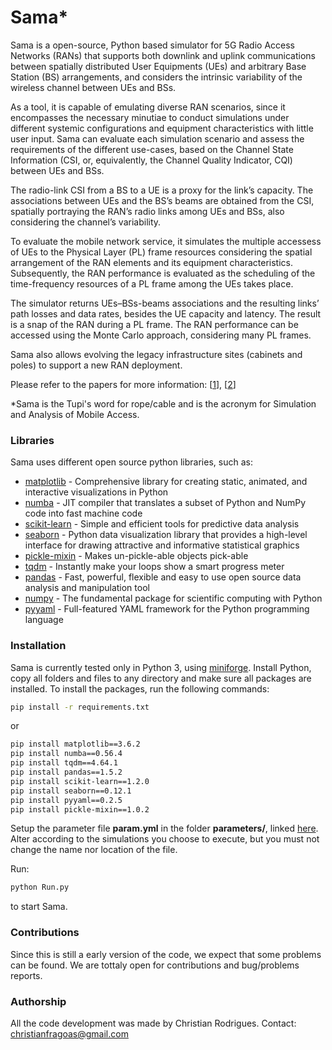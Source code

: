 # Sama*

Sama is a open-source, Python based simulator for 5G Radio Access Networks (RANs) that supports both downlink and uplink communications between spatially distributed User Equipments (UEs) and arbitrary Base Station (BS) arrangements, and considers the intrinsic variability of the wireless channel between UEs and BSs.

As a tool, it is capable of emulating diverse RAN scenarios, since it encompasses the necessary minutiae to conduct simulations under different systemic configurations and equipment characteristics with little user input. Sama can evaluate each simulation scenario and assess the requirements of the different use-cases, based on the Channel State Information (CSI, or, equivalently, the Channel Quality Indicator, CQI) between UEs and BSs.

The radio-link CSI from a BS to a UE is a proxy for the link’s capacity. The associations between UEs and the BS’s beams are obtained from the CSI, spatially portraying the RAN’s radio links among UEs and BSs, also considering the channel’s variability.

To evaluate the mobile network service, it simulates the multiple accessess of UEs to the Physical Layer (PL) frame resources considering the spatial arrangement of the RAN elements and its equipment characteristics. Subsequently, the RAN performance is evaluated as the scheduling of the time-frequency resources of a PL frame among the UEs takes place.

The simulator returns UEs–BSs-beams associations and the resulting links’ path losses and data rates, besides the UE capacity and latency. The result is a snap of the RAN during a PL frame. The RAN performance can be accessed using the Monte Carlo approach, considering many PL frames.
 
Sama also allows evolving the legacy infrastructure sites (cabinets and poles) to support a new RAN deployment.

Please refer to the papers for more information: [[1]], [[2]]

*Sama is the Tupi's word for rope/cable and is the acronym for Simulation and Analysis of Mobile Access.

### Libraries

Sama uses different open source python libraries, such as:
* [matplotlib] - Comprehensive library for creating static, animated, and interactive visualizations in Python
* [numba] - JIT compiler that translates a subset of Python and NumPy code into fast machine code
* [scikit-learn] - Simple and efficient tools for predictive data analysis
* [seaborn] - Python data visualization library that provides a high-level interface for drawing attractive and informative statistical graphics
* [pickle-mixin] - Makes un-pickle-able objects pick-able
* [tqdm] - Instantly make your loops show a smart progress meter
* [pandas] - Fast, powerful, flexible and easy to use open source data analysis and manipulation tool
* [numpy] - The fundamental package for scientific computing with Python
* [pyyaml] - Full-featured YAML framework for the Python programming language

### Installation

Sama is currently tested only in Python 3, using [miniforge].
Install Python, copy all folders and files to any directory and make sure all packages are installed.
To install the packages, run the following commands:

```sh
pip install -r requirements.txt
```

or

```sh
pip install matplotlib==3.6.2
pip install numba==0.56.4
pip install tqdm==4.64.1
pip install pandas==1.5.2
pip install scikit-learn==1.2.0
pip install seaborn==0.12.1
pip install pyyaml==0.2.5
pip install pickle-mixin==1.0.2
```

Setup the parameter file **param.yml** in the folder **parameters/**, linked [here]. Alter according to the simulations you choose to execute, but you must not change the name nor location of the file. 

Run:

```sh
python Run.py
```

to start Sama.

### Contributions

Since this is still a early version of the code, we expect that some problems can be found. We are tottaly open for contributions and bug/problems reports.


### Authorship

All the code development was made by Christian Rodrigues.
Contact: christianfragoas@gmail.com



[//]: # (These are reference links used in the body of this note and get stripped out when the markdown processor does its job. There is no need to format nicely because it shouldn't be seen. Thanks SO - http://stackoverflow.com/questions/4823468/store-comments-in-markdown-syntax)

[miniforge]: <https://github.com/conda-forge/miniforge>
[tqdm]: <https://github.com/tqdm/tqdm>
[pandas]: <https://pandas.pydata.org/>
[numpy]: <https://numpy.org/>
[matplotlib]: <https://matplotlib.org/>
[numba]: <https://numba.pydata.org/>
[scikit-learn]: <https://scikit-learn.org/>
[seaborn]: <https://seaborn.pydata.org/>
[pickle-mixin]: <https://pypi.org/project/pickle-mixin/>
[pyyaml]: <https://pyyaml.org/>

[here]: <https://github.com/cfragoas/CelDep_Optimizator/blob/main/parameters/param.yml>
[1]: <http://dx.doi.org/10.14209/sbrt.2022.1570814168>
[2]: <>


[//]: # (# CelDep_Optimizator)

[//]: # (usando miniforge como auxílio)
[//]: # (https://github.com/conda-forge/miniforge)

